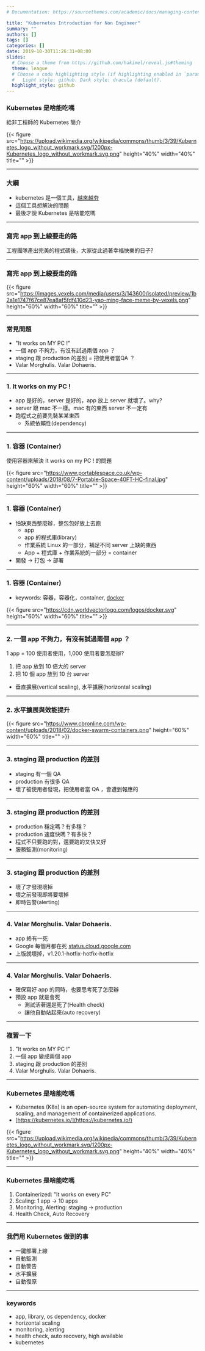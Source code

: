 ```yaml
---
# Documentation: https://sourcethemes.com/academic/docs/managing-content/

title: "Kubernetes Introduction for Non Engineer"
summary: ""
authors: []
tags: []
categories: []
date: 2019-10-30T11:26:31+08:00
slides:
  # Choose a theme from https://github.com/hakimel/reveal.js#theming
  theme: league
  # Choose a code highlighting style (if highlighting enabled in `params.toml`)
  #   Light style: github. Dark style: dracula (default).
  highlight_style: github
---
```


### Kubernetes 是啥能吃嗎

給非工程師的 Kubernetes 簡介

{{< figure src="https://upload.wikimedia.org/wikipedia/commons/thumb/3/39/Kubernetes_logo_without_workmark.svg/1200px-Kubernetes_logo_without_workmark.svg.png" height="40%" width="40%" title="" >}}

---

### 大綱

* kubernetes 是一個工具，[越來越夯](https://trends.google.com.tw/trends/explore?date=today%205-y&q=docker,kubernetes,blockchain)
* 這個工具想解決的問題
* 最後才說 Kubernetes 是啥能吃嗎

---

### 寫完 app 到上線要走的路

工程團隊產出完美的程式碼後，大家從此過著幸福快樂的日子?

---

### 寫完 app 到上線要走的路

{{< figure src="https://images.vexels.com/media/users/3/143600/isolated/preview/1b2a1e1747f67ce87ea8af5fdf410d23-yao-ming-face-meme-by-vexels.png" height="60%" width="60%" title="" >}}

---

### 常見問題

* "It works on MY PC !"
* 一個 app 不夠力，有沒有試過兩個 app ？
* staging 跟 production 的差別 = 把使用者當QA ？
* Valar Morghulis. Valar Dohaeris.

---

### 1. It works on my PC !

* app 是好的，server 是好的，app 放上 server 就壞了。why?
* server 跟 mac 不一樣。mac 有的東西 server 不一定有
* 跑程式之前要先裝某某東西
  * 系統依賴性(dependency)

---

### 1. 容器 (Container)

使用容器來解決 It works on my PC ! 的問題

{{< figure src="https://www.portablespace.co.uk/wp-content/uploads/2018/08/7-Portable-Space-40FT-HC-final.jpg" height="60%" width="60%" title="" >}}

---

### 1. 容器 (Container)

* 怕缺東西整麼辦，整包包好放上去跑
  * app
  * app 的程式庫(library)
  * 作業系統 Linux 的一部分，補足不同 server 上缺的東西
  * App + 程式庫 + 作業系統的一部分 = container
* 開發 -> 打包 -> 部署

---

### 1. 容器 (Container)

* keywords: 容器，容器化，container, [docker](https://www.docker.com/)

{{< figure src="https://cdn.worldvectorlogo.com/logos/docker.svg" height="60%" width="60%" title="" >}}

---

### 2. 一個 app 不夠力，有沒有試過兩個 app ？

1 app = 100 使用者使用，1,000 使用者要怎麼辦?

1. 把 app 放到 10 倍大的 server
2. 把 10 個 app 放到 10 台 server

* 垂直擴展(vertical scaling), 水平擴展(horizontal scaling)

---

### 2. 水平擴展與效能提升

{{< figure src="https://www.cbronline.com/wp-content/uploads/2018/02/docker-swarm-containers.png" height="60%" width="60%" title="" >}}

---

### 3. staging 跟 production 的差別

* staging 有一個 QA
* production 有很多 QA
* 壞了被使用者發現，把使用者當 QA ，會遭到報應的

---

### 3. staging 跟 production 的差別

* production 穩定嗎？有多穩？
* production 速度快嗎？有多快？
* 程式不只要跑的對，還要跑的又快又好
* 服務監測(monitoring)

---

### 3. staging 跟 production 的差別

* 壞了才發現壞掉
* 壞之前發現即將要壞掉
* 即時告警(alerting)

---

### 4. Valar Morghulis. Valar Dohaeris.

* app 終有一死
* Google 每個月都在死 [status.cloud.google.com](https://status.cloud.google.com/summary)
* 上版就壞掉，v1.20.1-hotfix-hotfix-hotfix

---

### 4. Valar Morghulis. Valar Dohaeris.

* 確保寫好 app 的同時，也要思考死了怎麼辦
* 預設 app 就是會死
  * 測試活著還是死了(Health check)
  * 讓他自動站起來(auto recovery)

---

### 複習一下

1. "It works on MY PC !"
1. 一個 app 變成兩個 app
1. staging 跟 production 的差別
1. Valar Morghulis. Valar Dohaeris.

---

### Kubernetes 是啥能吃嗎

* Kubernetes (K8s) is an open-source system for automating deployment, scaling, and management of containerized applications.
* [https://kubernetes.io/](https://kubernetes.io/)

{{< figure src="https://upload.wikimedia.org/wikipedia/commons/thumb/3/39/Kubernetes_logo_without_workmark.svg/1200px-Kubernetes_logo_without_workmark.svg.png" height="40%" width="40%" title="" >}}

---

### Kubernetes 是啥能吃嗎

1. Containerized: "It works on every PC"
1. Scaling: 1 app -> 10 apps
1. Monitoring, Alerting: staging -> production
1. Health Check, Auto Recovery

---

### 我們用 Kubernetes 做到的事

* 一鍵部署上線
* 自動監測
* 自動警告
* 水平擴展
* 自動復原

---

### keywords

* app, library, os dependency, docker
* horizontal scaling
* monitoring, alerting
* health check, auto recovery, high available
* kubernetes

